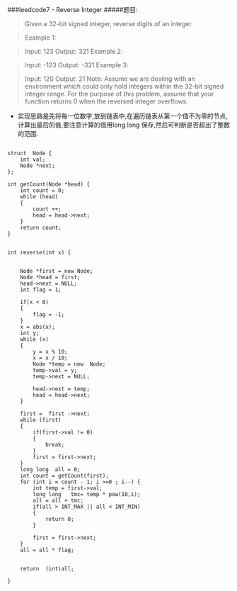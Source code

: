 ###leedcode7 - Reverse Integer
#####题目:
> Given a 32-bit signed integer, reverse digits of an integer.

> Example 1:

> Input: 123
> Output:  321
> Example 2:

> Input: -123
> Output: -321
> Example 3:

> Input: 120
>Output: 21
> Note:
> Assume we are dealing with an environment which could only hold integers within the 32-bit signed integer range. For the purpose of this problem, assume that your function returns 0 when the reversed integer overflows.


- 实现思路是先将每一位数字,放到链表中,在遍历链表从第一个值不为零的节点,计算出最后的值,要注意计算的值用long long 保存,然后可判断是否超出了整数的范围.

```
     
struct  Node {
    int val;
    Node *next;
};

int getCount(Node *head) {
    int count = 0;
    while (head)
    {
        count ++;
        head = head->next;
    }
    return count;
}


int reverse(int x) {


    Node *first = new Node;
    Node *head = first;
    head->next = NULL;
    int flag = 1;

    if(x < 0)
    {
        flag = -1;
    }
    x = abs(x);
    int y;
    while (x)
    {
        y = x % 10;
        x = x / 10;
        Node *temp = new  Node;
        temp->val = y;
        temp->next = NULL;

        head->next = temp;
        head = head->next;
    }

    first =  first ->next;
    while (first)
    {
        if(first->val != 0)
        {
            break;
        }
        first = first->next;
    }
    long long  all = 0;
    int count = getCount(first);
    for (int i = count - 1; i >=0 ; i--) {
        int temp = first->val;
        long long   tmc= temp * pow(10,i);
        all = all + tmc;
        if(all > INT_MAX || all < INT_MIN)
        {
            return 0;
        }

        first = first->next;
    }
    all = all * flag;


    return  (int)all;

}

```
